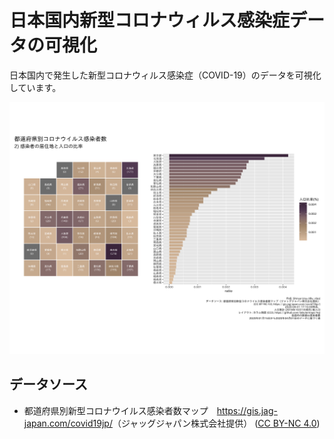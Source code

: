 日本国内新型コロナウィルス感染症データの可視化
================

日本国内で発生した新型コロナウィルス感染症（COVID-19）のデータを可視化しています。

![](figures/latest_prefecture_population_ratio.png)

## データソース

  - 都道府県別新型コロナウイルス感染者数マップ　<https://gis.jag-japan.com/covid19jp/>（ジャッグジャパン株式会社提供）
    ([CC
    BY-NC 4.0](https://creativecommons.org/licenses/by-nc/4.0/deed.ja))
